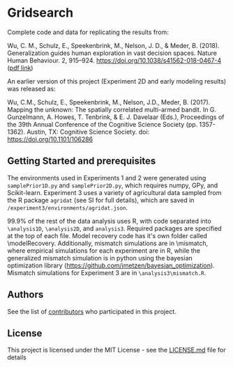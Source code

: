 # Gridsearch
Complete code and data for replicating the results from:

Wu, C. M., Schulz, E., Speekenbrink, M., Nelson, J. D., & Meder, B. (2018). Generalization guides human exploration in vast decision spaces. Nature Human Behaviour. 2, 915–924. https://doi.org/10.1038/s41562-018-0467-4 ([pdf link](https://charleywu.github.io/downloads/wu2018exploration.pdf))

An earlier version of this project (Experiment 2D and early modeling results) was released as:

Wu, C.M., Schulz, E., Speekenbrink, M., Nelson, J.D., Meder, B. (2017). Mapping the unknown: The spatially correlated multi-armed bandit. In G. Gunzelmann, A. Howes, T. Tenbrink, & E. J. Davelaar (Eds.), Proceedings of the 39th Annual Conference of the Cognitive Science Society (pp. 1357-1362). Austin, TX: Cognitive Science Society. doi: https://doi.org/10.1101/106286


## Getting Started and prerequisites

The environments used in Experiments 1 and 2 were generated using `samplePrior1D.py` and `samplePrior2D.py`, which requires numpy, GPy, and Scikit-learn. Experiment 3 uses a variety of agricultural data sampled from the R package `agridat` (see SI for full details), which are saved in `/experiment3/environments/agridat.json`.

99.9% of the rest of the data analysis uses R, with code separated into `\analysis1D`, `\analysis2D`, and `analysis3`. Required packages are specified at the top of each file. Model recovery code has it's own folder called \modelRecovery. Additionally, mismatch simulations are in \mismatch, where empirical simulations for each experiment are in R, while the generalized mismatch simulation is in python using the bayesian optimization library (https://github.com/jmetzen/bayesian_optimization). Mismatch simulations for Experiment 3 are in `\analysis3\mismatch.R`. 


## Authors

See the list of [contributors](https://github.com/charleywu/gridsearch/blob/master/contributors.txt) who participated in this project.

## License

This project is licensed under the MIT License - see the [LICENSE.md](LICENSE.md) file for details
